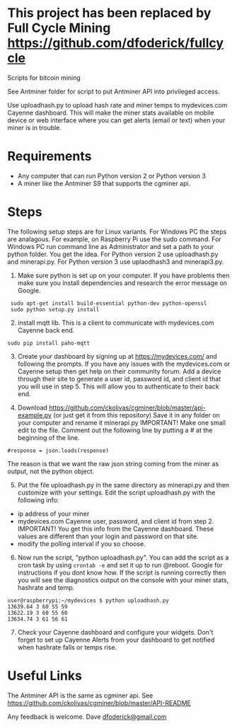 # This project has been replaced by Full Cycle Mining https://github.com/dfoderick/fullcycle
Scripts for bitcoin mining

See Antminer folder for script to put Antminer API into privileged access.

Use uploadhash.py to upload hash rate and miner temps to mydevices.com Cayenne dashboard.
This will make the miner stats available on mobile device or web interface where you can get alerts (email or text) when your miner is in trouble.

Requirements
============
 - Any computer that can run Python version 2 or Python version 3
 - A miner like the Antminer S9 that supports the cgminer api.

Steps
============
The following setup steps are for Linux variants. For Windows PC the steps are analagous. 
For example, on Raspberry Pi use the sudo command. For Windows PC run command line as Administrator and set a path to your python folder. You get the idea.
For Python version 2 use uploadhash.py and minerapi.py. For Python version 3 use uplaodhash3 and minerapi3.py.

1. Make sure python is set up on your computer. If you have problems then make sure you install dependencies and research the error message on Google.
```
 sudo apt-get install build-essential python-dev python-openssl
 sudo python setup.py install
```
2. install mqtt lib. This is a client to communicate with mydevices.com Cayenne back end.
```
sudo pip install paho-mqtt
```
3. Create your dashboard by signing up at https://mydevices.com/ and following the prompts. If you have any issues with the mydevices.com or Cayenne setup then get help on their community forum. Add a device through their site to generate a user id, password id, and client id that you will use in step 5. This will allow you to authenticate to their back end.

4. Download https://github.com/ckolivas/cgminer/blob/master/api-example.py (or just get it from this repository)
Save it in any folder on your computer and rename it minerapi.py
IMPORTANT! Make one small edit to the file. Comment out the following line by putting a # at the beginning of the line.
```
#response = json.loads(response)
```
The reason is that we want the raw json string coming from the miner as output, not the python object.

5. Put the file uploadhash.py in the same directory as minerapi.py and then customize with your settings.
Edit the script uploadhash.py with the following info:
 - ip address of your miner
 - mydevices.com Cayenne user, password, and client id from step 2. IMPORTANT! You get this info from the Cayenne dashboard. These values are different than your login and password on that site. 
 - modify the polling interval if you so choose.
 
6. Now run the script, "python uploadhash.py". You can add the script as a cron task by using `crontab -e` and set it up to run @reboot. Google for instructions if you dont know how.
If the script is running correctly then you will see the diagnostics output on the console with your miner stats, hashrate and temp.  
```
user@raspberrypi:~/mydevices $ python uploadhash.py
13639.64 3 60 55 59
13622.19 3 60 55 60
13634.74 3 61 56 61
```

7. Check your Cayenne dashboard and configure your widgets. Don't forget to set up Cayenne Alerts from your dashboard to get notified when hashrate falls or temps rise.

Useful Links
====================
The Antminer API is the same as cgminer api. See https://github.com/ckolivas/cgminer/blob/master/API-README

Any feedback is welcome.
Dave
dfoderick@gmail.com
